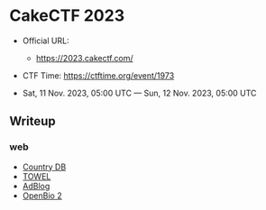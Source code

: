# CakeCTF 2023

- Official URL:
  - <https://2023.cakectf.com/>

- CTF Time: <https://ctftime.org/event/1973>
- Sat, 11 Nov. 2023, 05:00 UTC — Sun, 12 Nov. 2023, 05:00 UTC

## Writeup

### web

- [Country DB](web/Country_DB/index.md)
- [TOWEL](web/TOWEL/index.md)
- [AdBlog](web/AdBlog/index.md)
- [OpenBio 2](web/OpenBio_2/index.md)
